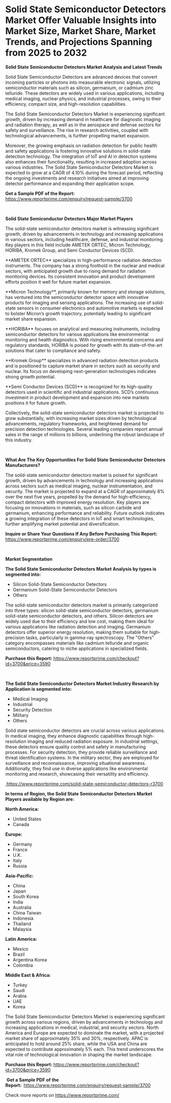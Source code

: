 <p><h1>Solid State Semiconductor Detectors Market Offer Valuable Insights into Market Size, Market Share, Market Trends, and Projections Spanning from 2025 to 2032</h1></p><p><strong>Solid State Semiconductor Detectors Market Analysis and Latest Trends</strong></p>
<p><p>Solid State Semiconductor Detectors are advanced devices that convert incoming particles or photons into measurable electronic signals, utilizing semiconductor materials such as silicon, germanium, or cadmium zinc telluride. These detectors are widely used in various applications, including medical imaging, nuclear physics, and industrial processes, owing to their efficiency, compact size, and high-resolution capabilities.</p><p>The Solid State Semiconductor Detectors Market is experiencing significant growth, driven by increasing demand in healthcare for diagnostic imaging and radiation therapy, as well as in the aerospace and defense sectors for safety and surveillance. The rise in research activities, coupled with technological advancements, is further propelling market expansion.</p><p>Moreover, the growing emphasis on radiation detection for public health and safety applications is fostering innovative solutions in solid-state detection technology. The integration of IoT and AI in detection systems also enhances their functionality, resulting in increased adoption across various industries. The Solid State Semiconductor Detectors Market is expected to grow at a CAGR of 4.10% during the forecast period, reflecting the ongoing investments and research initiatives aimed at improving detector performance and expanding their application scope.</p></p>
<p><strong>Get a Sample PDF of the Report:&nbsp;</strong> <a href="https://www.reportprime.com/enquiry/request-sample/3700?utm_campaign=3506&utm_medium=2&utm_source=Github&utm_content=ia&utm_term=18032025&utm_id=solid-state-semiconductor-detectors">https://www.reportprime.com/enquiry/request-sample/3700</a></p>
<p>&nbsp;</p>
<p><strong>Solid State Semiconductor Detectors Major Market Players</strong></p>
<p><p>The solid-state semiconductor detectors market is witnessing significant growth, driven by advancements in technology and increasing applications in various sectors, including healthcare, defense, and industrial monitoring. Key players in this field include AMETEK ORTEC, Micron Technology, HORIBA, Kromek Group, and Semi Conductor Devices (SCD).</p><p>**AMETEK ORTEC** specializes in high-performance radiation detection instruments. The company has a strong foothold in the nuclear and medical sectors, with anticipated growth due to rising demand for radiation monitoring devices. Its consistent innovation and product development efforts position it well for future market expansion.</p><p>**Micron Technology**, primarily known for memory and storage solutions, has ventured into the semiconductor detector space with innovative products for imaging and sensing applications. The increasing use of solid-state sensors in consumer electronics and automotive markets is expected to bolster Micron’s growth trajectory, potentially leading to significant market share expansion.</p><p>**HORIBA** focuses on analytical and measuring instruments, including semiconductor detectors for various applications like environmental monitoring and health diagnostics. With rising environmental concerns and regulatory standards, HORIBA is poised for growth with its state-of-the-art solutions that cater to compliance and safety.</p><p>**Kromek Group** specializes in advanced radiation detection products and is positioned to capture market share in sectors such as security and nuclear. Its focus on developing next-generation technologies indicates strong growth potential.</p><p>**Semi Conductor Devices (SCD)** is recognized for its high-quality detectors used in scientific and industrial applications. SCD’s continuous investment in product development and expansion into new markets positions it for future growth.</p><p>Collectively, the solid-state semiconductor detectors market is projected to grow substantially, with increasing market sizes driven by technological advancements, regulatory frameworks, and heightened demand for precision detection technologies. Several leading companies report annual sales in the range of millions to billions, underlining the robust landscape of this industry.</p></p>
<p>&nbsp;</p>
<p><strong>What Are The Key Opportunities For Solid State Semiconductor Detectors Manufacturers?</strong></p>
<p><p>The solid-state semiconductor detectors market is poised for significant growth, driven by advancements in technology and increasing applications across sectors such as medical imaging, nuclear instrumentation, and security. The market is projected to expand at a CAGR of approximately 8% over the next five years, propelled by the demand for high-efficiency, compact detectors with improved energy resolution. Key players are focusing on innovations in materials, such as silicon carbide and germanium, enhancing performance and reliability. Future outlook indicates a growing integration of these detectors in IoT and smart technologies, further amplifying market potential and diversification.</p></p>
<p><strong>Inquire or Share Your Questions If Any Before Purchasing This Report:</strong> <a href="https://www.reportprime.com/enquiry/pre-order/3700?utm_campaign=3506&utm_medium=2&utm_source=Github&utm_content=ia&utm_term=18032025&utm_id=solid-state-semiconductor-detectors">https://www.reportprime.com/enquiry/pre-order/3700</a></p>
<p>&nbsp;</p>
<p><strong>Market Segmentation</strong></p>
<p><strong>The Solid State Semiconductor Detectors Market Analysis by types is segmented into:</strong></p>
<p><ul><li>Silicon Solid-State Semiconductor Detectors</li><li>Germanium Solid-State Semiconductor Detectors</li><li>Others</li></ul></p>
<p><p>The solid-state semiconductor detectors market is primarily categorized into three types: silicon solid-state semiconductor detectors, germanium solid-state semiconductor detectors, and others. Silicon detectors are widely used due to their efficiency and low cost, making them ideal for various applications like radiation detection and imaging. Germanium detectors offer superior energy resolution, making them suitable for high-precision tasks, particularly in gamma-ray spectroscopy. The "Others" category encompasses materials like cadmium telluride and organic semiconductors, catering to niche applications in specialized fields.</p></p>
<p><strong>Purchase this Report:&nbsp;</strong><a href="https://www.reportprime.com/checkout?id=3700&price=3590&utm_campaign=3506&utm_medium=2&utm_source=Github&utm_content=ia&utm_term=18032025&utm_id=solid-state-semiconductor-detectors">https://www.reportprime.com/checkout?id=3700&price=3590</a></p>
<p>&nbsp;</p>
<p><strong>The Solid State Semiconductor Detectors Market Industry Research by Application is segmented into:</strong></p>
<p><ul><li>Medical Imaging</li><li>Industrial</li><li>Security Detection</li><li>Military</li><li>Others</li></ul></p>
<p><p>Solid state semiconductor detectors are crucial across various applications. In medical imaging, they enhance diagnostic capabilities through high-resolution imaging and reduced radiation exposure. In industrial settings, these detectors ensure quality control and safety in manufacturing processes. For security detection, they provide reliable surveillance and threat identification systems. In the military sector, they are employed for surveillance and reconnaissance, improving situational awareness. Additionally, they find use in diverse applications like environmental monitoring and research, showcasing their versatility and efficiency.</p></p>
<p><a href="https://www.reportprime.com/solid-state-semiconductor-detectors-r3700?utm_campaign=3506&utm_medium=2&utm_source=Github&utm_content=ia&utm_term=18032025&utm_id=solid-state-semiconductor-detectors">&nbsp;https://www.reportprime.com/solid-state-semiconductor-detectors-r3700</a></p>
<p><strong>In terms of Region, the Solid State Semiconductor Detectors Market Players available by Region are:</strong></p>
<p>
    <p> <strong> North America: </strong>
        <ul>
            <li>United States</li>
            <li>Canada</li>
        </ul>
        </p> 
    <p> <strong> Europe: </strong>
        <ul>
            <li>Germany</li>
            <li>France</li>
            <li>U.K.</li>
            <li>Italy</li>
            <li>Russia</li>
        </ul>
        </p> 
    <p> <strong> Asia-Pacific: </strong>
        <ul>
            <li>China</li>
            <li>Japan</li>
            <li>South Korea</li>
            <li>India</li>
            <li>Australia</li>
            <li>China Taiwan</li>
            <li>Indonesia</li>
            <li>Thailand</li>
            <li>Malaysia</li>
        </ul>
        </p> 
    <p> <strong> Latin America: </strong>
        <ul>
            <li>Mexico</li>
            <li>Brazil</li>
            <li>Argentina Korea</li>
            <li>Colombia</li>
        </ul>
        </p> 
    <p> <strong> Middle East & Africa: </strong>
        <ul>
            <li>Turkey</li>
            <li>Saudi</li>
            <li>Arabia</li>
            <li>UAE</li>
            <li>Korea</li>
        </ul>
    </p>
    </p>
<p><p>The Solid State Semiconductor Detectors Market is experiencing significant growth across various regions, driven by advancements in technology and increasing applications in medical, industrial, and security sectors. North America and Europe are expected to dominate the market, with a projected market share of approximately 35% and 30%, respectively. APAC is anticipated to hold around 25% share, while the USA and China are expected to contribute approximately 5% each. This trend underscores the vital role of technological innovation in shaping the market landscape.</p></p>
<p><strong>Purchase this Report: </strong><a href="https://www.reportprime.com/checkout?id=3700&price=3590&utm_campaign=3506&utm_medium=2&utm_source=Github&utm_content=ia&utm_term=18032025&utm_id=solid-state-semiconductor-detectors">https://www.reportprime.com/checkout?id=3700&price=3590</a></p>
<p>&nbsp;<strong>Get a Sample PDF of the Report:&nbsp;&nbsp;</strong><a href="https://www.reportprime.com/enquiry/request-sample/3700?utm_campaign=3506&utm_medium=2&utm_source=Github&utm_content=ia&utm_term=18032025&utm_id=solid-state-semiconductor-detectors">https://www.reportprime.com/enquiry/request-sample/3700</a></p>
<p><strong></strong></p>
<p>Check more reports on <a href="https://www.reportprime.com/?utm_campaign=3506&utm_medium=2&utm_source=Github&utm_content=ia&utm_term=18032025&utm_id=solid-state-semiconductor-detectors">https://www.reportprime.com/</a></p>